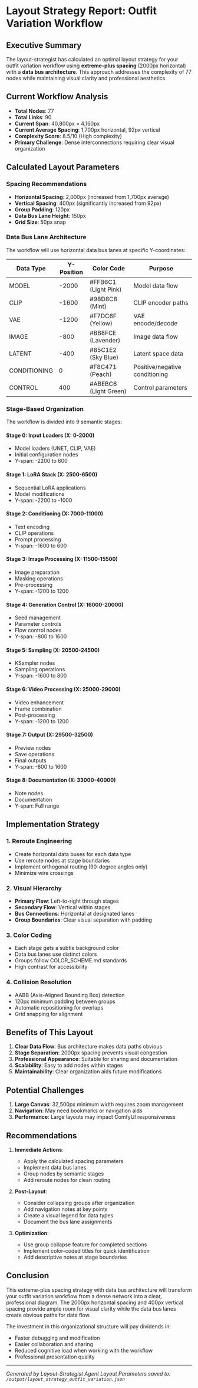 # Layout Strategy Report: Outfit Variation Workflow

## Executive Summary

The layout-strategist has calculated an optimal layout strategy for your outfit variation workflow using **extreme-plus spacing** (2000px horizontal) with a **data bus architecture**. This approach addresses the complexity of 77 nodes while maintaining visual clarity and professional aesthetics.

## Current Workflow Analysis

- **Total Nodes**: 77
- **Total Links**: 90
- **Current Span**: 40,800px × 4,160px
- **Current Average Spacing**: 1,700px horizontal, 92px vertical
- **Complexity Score**: 8.5/10 (High complexity)
- **Primary Challenge**: Dense interconnections requiring clear visual organization

## Calculated Layout Parameters

### Spacing Recommendations
- **Horizontal Spacing**: 2,000px (increased from 1,700px average)
- **Vertical Spacing**: 400px (significantly increased from 92px)
- **Group Padding**: 120px
- **Data Bus Lane Height**: 150px
- **Grid Size**: 50px snap

### Data Bus Lane Architecture

The workflow will use horizontal data bus lanes at specific Y-coordinates:

| Data Type | Y-Position | Color Code | Purpose |
|-----------|------------|------------|---------|
| MODEL | -2000 | #FFB6C1 (Light Pink) | Model data flow |
| CLIP | -1600 | #98D8C8 (Mint) | CLIP encoder paths |
| VAE | -1200 | #F7DC6F (Yellow) | VAE encode/decode |
| IMAGE | -800 | #BB8FCE (Lavender) | Image data flow |
| LATENT | -400 | #85C1E2 (Sky Blue) | Latent space data |
| CONDITIONING | 0 | #F8C471 (Peach) | Positive/negative conditioning |
| CONTROL | 400 | #ABEBC6 (Light Green) | Control parameters |

### Stage-Based Organization

The workflow is divided into 9 semantic stages:

#### Stage 0: Input Loaders (X: 0-2000)
- Model loaders (UNET, CLIP, VAE)
- Initial configuration nodes
- Y-span: -2200 to 600

#### Stage 1: LoRA Stack (X: 2500-6500)
- Sequential LoRA applications
- Model modifications
- Y-span: -2200 to -1000

#### Stage 2: Conditioning (X: 7000-11000)
- Text encoding
- CLIP operations
- Prompt processing
- Y-span: -1600 to 600

#### Stage 3: Image Processing (X: 11500-15500)
- Image preparation
- Masking operations
- Pre-processing
- Y-span: -1200 to 1200

#### Stage 4: Generation Control (X: 16000-20000)
- Seed management
- Parameter controls
- Flow control nodes
- Y-span: -800 to 1600

#### Stage 5: Sampling (X: 20500-24500)
- KSampler nodes
- Sampling operations
- Y-span: -1600 to 800

#### Stage 6: Video Processing (X: 25000-29000)
- Video enhancement
- Frame combination
- Post-processing
- Y-span: -1200 to 1200

#### Stage 7: Output (X: 29500-32500)
- Preview nodes
- Save operations
- Final outputs
- Y-span: -800 to 1600

#### Stage 8: Documentation (X: 33000-40000)
- Note nodes
- Documentation
- Y-span: Full range

## Implementation Strategy

### 1. Reroute Engineering
- Create horizontal data buses for each data type
- Use reroute nodes at stage boundaries
- Implement orthogonal routing (90-degree angles only)
- Minimize wire crossings

### 2. Visual Hierarchy
- **Primary Flow**: Left-to-right through stages
- **Secondary Flow**: Vertical within stages
- **Bus Connections**: Horizontal at designated lanes
- **Group Boundaries**: Clear visual separation with padding

### 3. Color Coding
- Each stage gets a subtle background color
- Data bus lanes use distinct colors
- Groups follow COLOR_SCHEME.md standards
- High contrast for accessibility

### 4. Collision Resolution
- AABB (Axis-Aligned Bounding Box) detection
- 120px minimum padding between groups
- Automatic repositioning for overlaps
- Grid snapping for alignment

## Benefits of This Layout

1. **Clear Data Flow**: Bus architecture makes data paths obvious
2. **Stage Separation**: 2000px spacing prevents visual congestion
3. **Professional Appearance**: Suitable for sharing and documentation
4. **Scalability**: Easy to add nodes within stages
5. **Maintainability**: Clear organization aids future modifications

## Potential Challenges

1. **Large Canvas**: 32,500px minimum width requires zoom management
2. **Navigation**: May need bookmarks or navigation aids
3. **Performance**: Large layouts may impact ComfyUI responsiveness

## Recommendations

1. **Immediate Actions**:
   - Apply the calculated spacing parameters
   - Implement data bus lanes
   - Group nodes by semantic stages
   - Add reroute nodes for clean routing

2. **Post-Layout**:
   - Consider collapsing groups after organization
   - Add navigation notes at key points
   - Create a visual legend for data types
   - Document the bus lane assignments

3. **Optimization**:
   - Use group collapse feature for completed sections
   - Implement color-coded titles for quick identification
   - Add descriptive notes at stage boundaries

## Conclusion

This extreme-plus spacing strategy with data bus architecture will transform your outfit variation workflow from a dense network into a clear, professional diagram. The 2000px horizontal spacing and 400px vertical spacing provide ample room for visual clarity while the data bus lanes create obvious paths for data flow.

The investment in this organizational structure will pay dividends in:
- Faster debugging and modification
- Easier collaboration and sharing
- Reduced cognitive load when working with the workflow
- Professional presentation quality

---

*Generated by Layout-Strategist Agent*
*Layout Parameters saved to: `/output/layout_strategy_outfit_variation.json`*
